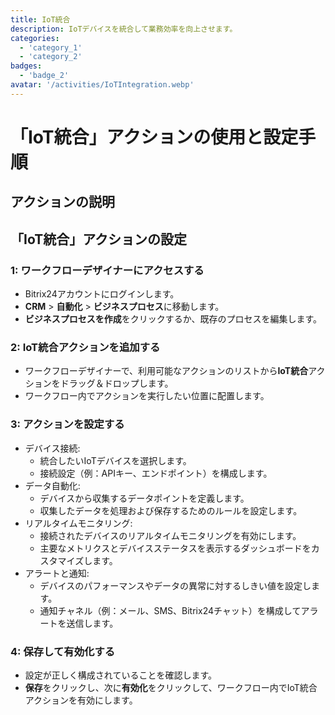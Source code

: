 ```yaml
---
title: IoT統合
description: IoTデバイスを統合して業務効率を向上させます。
categories: 
  - 'category_1'
  - 'category_2'
badges: 
  - 'badge_2'
avatar: '/activities/IoTIntegration.webp'
---
```

# 「IoT統合」アクションの使用と設定手順

## アクションの説明

## **「IoT統合」アクションの設定**

### 1: ワークフローデザイナーにアクセスする
- Bitrix24アカウントにログインします。
- **CRM** > **自動化** > **ビジネスプロセス**に移動します。
- **ビジネスプロセスを作成**をクリックするか、既存のプロセスを編集します。

### 2: IoT統合アクションを追加する
- ワークフローデザイナーで、利用可能なアクションのリストから**IoT統合**アクションをドラッグ＆ドロップします。
- ワークフロー内でアクションを実行したい位置に配置します。

### 3: アクションを設定する
- デバイス接続:
  - 統合したいIoTデバイスを選択します。
  - 接続設定（例：APIキー、エンドポイント）を構成します。
- データ自動化:
  - デバイスから収集するデータポイントを定義します。
  - 収集したデータを処理および保存するためのルールを設定します。
- リアルタイムモニタリング:
  - 接続されたデバイスのリアルタイムモニタリングを有効にします。
  - 主要なメトリクスとデバイスステータスを表示するダッシュボードをカスタマイズします。
- アラートと通知:
  - デバイスのパフォーマンスやデータの異常に対するしきい値を設定します。
  - 通知チャネル（例：メール、SMS、Bitrix24チャット）を構成してアラートを送信します。

### 4: 保存して有効化する
- 設定が正しく構成されていることを確認します。
- **保存**をクリックし、次に**有効化**をクリックして、ワークフロー内でIoT統合アクションを有効にします。